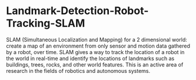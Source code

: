 # Landmark-Detection-Robot-Tracking-SLAM

SLAM (Simultaneous Localization and Mapping) for a 2 dimensional world: create a map of an environment from only sensor and motion data gathered by a robot, over time. SLAM gives a way to track the location of a robot in the world in real-time and identify the locations of landmarks such as buildings, trees, rocks, and other world features. This is an active area of research in the fields of robotics and autonomous systems.
